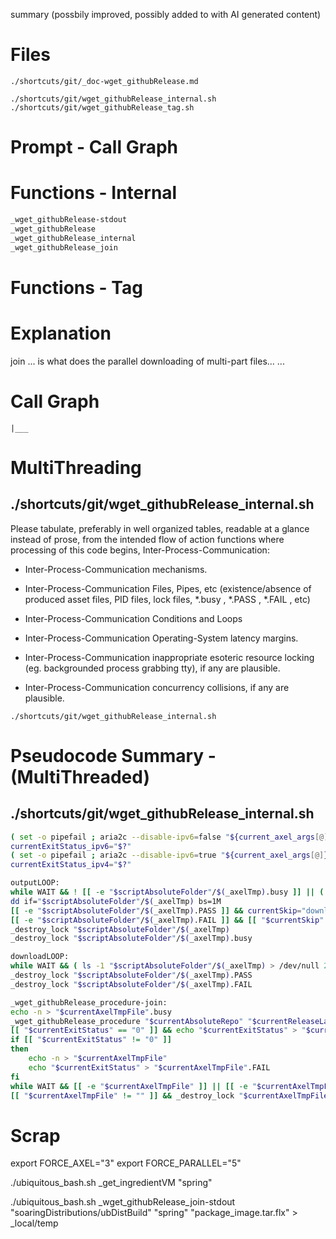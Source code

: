 


summary (possbily improved, possibly added to with AI generated content)





# Files

```
./shortcuts/git/_doc-wget_githubRelease.md
```

```
./shortcuts/git/wget_githubRelease_internal.sh
./shortcuts/git/wget_githubRelease_tag.sh
```









# Prompt - Call Graph







# Functions - Internal

```bash
_wget_githubRelease-stdout
_wget_githubRelease
_wget_githubRelease_internal
_wget_githubRelease_join

```



# Functions - Tag







# Explanation

join ... is what does the parallel downloading of multi-part files...
...




# Call Graph

    |___ 




# MultiThreading

## ./shortcuts/git/wget_githubRelease_internal.sh

Please tabulate, preferably in well organized tables, readable at a glance instead of prose, from the intended flow of action functions where processing of this code begins, Inter-Process-Communication:

- Inter-Process-Communication mechanisms.

- Inter-Process-Communication Files, Pipes, etc (existence/absence of produced asset files, PID files, lock files, *.busy , *.PASS , *.FAIL , etc)
- Inter-Process-Communication Conditions and Loops

- Inter-Process-Communication Operating-System latency margins.
- Inter-Process-Communication inappropriate esoteric resource locking (eg. backgrounded process grabbing tty), if any are plausible.

- Inter-Process-Communication concurrency collisions, if any are plausible.

```
./shortcuts/git/wget_githubRelease_internal.sh
```







# Pseudocode Summary - (MultiThreaded)

## ./shortcuts/git/wget_githubRelease_internal.sh

```bash
( set -o pipefail ; aria2c --disable-ipv6=false "${current_axel_args[@]}" -d "$currentOutDir" -o "$currentOutFile_relative" "$currentURL" 2> >(tail -n 40 >&2) )
currentExitStatus_ipv6="$?"
( set -o pipefail ; aria2c --disable-ipv6=true "${current_axel_args[@]}" -d "$currentOutDir" -o "$currentOutFile_relative" "$currentURL" 2> >(tail -n 40 >&2) )
currentExitStatus_ipv4="$?"

outputLOOP:
while WAIT && ! [[ -e "$scriptAbsoluteFolder"/$(_axelTmp).busy ]] || ( ! [[ -e "$scriptAbsoluteFolder"/$(_axelTmp).PASS ]] && ! [[ -e "$scriptAbsoluteFolder"/$(_axelTmp).FAIL ]] )
dd if="$scriptAbsoluteFolder"/$(_axelTmp) bs=1M
[[ -e "$scriptAbsoluteFolder"/$(_axelTmp).PASS ]] && currentSkip="download"
[[ -e "$scriptAbsoluteFolder"/$(_axelTmp).FAIL ]] && [[ "$currentSkip" != "skip" ]] && ( _messageError 'FAIL' >&2 ) > /dev/null && return 1
_destroy_lock "$scriptAbsoluteFolder"/$(_axelTmp)
_destroy_lock "$scriptAbsoluteFolder"/$(_axelTmp).busy

downloadLOOP:
while WAIT && ( ls -1 "$scriptAbsoluteFolder"/$(_axelTmp) > /dev/null 2>&1 ) || ( ls -1 "$scriptAbsoluteFolder"/$(_axelTmp).busy > /dev/null 2>&1 )
_destroy_lock "$scriptAbsoluteFolder"/$(_axelTmp).PASS
_destroy_lock "$scriptAbsoluteFolder"/$(_axelTmp).FAIL

_wget_githubRelease_procedure-join:
echo -n > "$currentAxelTmpFile".busy
_wget_githubRelease_procedure "$currentAbsoluteRepo" "$currentReleaseLabel" "$currentFile" -O "$currentAxelTmpFile" "$@"
[[ "$currentExitStatus" == "0" ]] && echo "$currentExitStatus" > "$currentAxelTmpFile".PASS
if [[ "$currentExitStatus" != "0" ]]
then
	echo -n > "$currentAxelTmpFile"
	echo "$currentExitStatus" > "$currentAxelTmpFile".FAIL
fi
while WAIT && [[ -e "$currentAxelTmpFile" ]] || [[ -e "$currentAxelTmpFile".busy ]] || [[ -e "$currentAxelTmpFile".PASS ]] || [[ -e "$currentAxelTmpFile".FAIL ]]
[[ "$currentAxelTmpFile" != "" ]] && _destroy_lock "$currentAxelTmpFile".*

```




# Scrap

export FORCE_AXEL="3"
export FORCE_PARALLEL="5"

./ubiquitous_bash.sh _get_ingredientVM "spring"

./ubiquitous_bash.sh _wget_githubRelease_join-stdout "soaringDistributions/ubDistBuild" "spring" "package_image.tar.flx" > _local/temp


